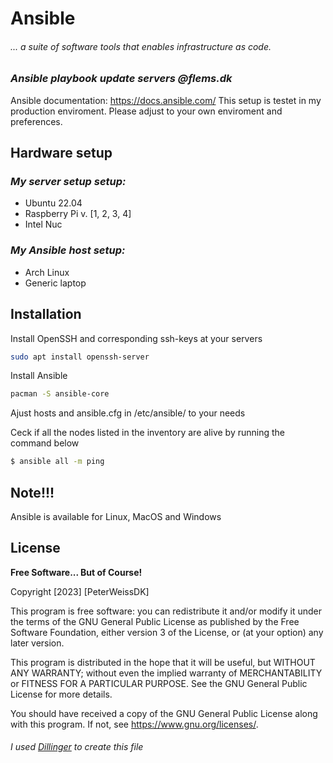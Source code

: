 # Ansible
###### _... a suite of software tools that enables infrastructure as code._
### _Ansible playbook update servers @flems.dk_



Ansible documentation: https://docs.ansible.com/
This setup is testet in my production enviroment. Please adjust to your own enviroment and preferences.

## Hardware setup

### _My server setup setup:_
- Ubuntu 22.04
- Raspberry Pi v. [1, 2, 3, 4]
- Intel Nuc

### _My Ansible host setup:_
- Arch Linux
- Generic laptop

## Installation

Install OpenSSH and corresponding ssh-keys at your servers

```sh
sudo apt install openssh-server
```

Install Ansible

```sh
pacman -S ansible-core
```

Ajust hosts and ansible.cfg in /etc/ansible/ to your needs

Ceck if all the nodes listed in the inventory are alive by running the command below

```sh
$ ansible all -m ping
```
## Note!!!

Ansible is available for Linux, MacOS and Windows


## License


**Free Software... But of Course!**

Copyright [2023] [PeterWeissDK]

This program is free software: you can redistribute it and/or modify it under the terms of the GNU General Public License as published by the Free Software Foundation, either version 3 of the License, or (at your option) any later version.

This program is distributed in the hope that it will be useful, but WITHOUT ANY WARRANTY; without even the implied warranty of MERCHANTABILITY or FITNESS FOR A PARTICULAR PURPOSE. See the GNU General Public License for more details.

You should have received a copy of the GNU General Public License along with this program. If not, see <https://www.gnu.org/licenses/>.

###### _I used [Dillinger](https://dillinger.io) to create this file_

[//]: # (misc. -comments)
